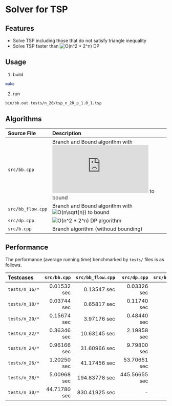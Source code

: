 # Solver for TSP

## Features

- Solve TSP including those that do not satisfy triangle inequality
- Solve TSP faster than ![O(n^2 * 2^n)](https://latex.codecogs.com/gif.latex?O(n^22^n)) DP

## Usage

1. build

```bash
make
```

2. run

```bash
bin/bb.out tests/n_20/tsp_n_20_p_1.0_1.tsp
```

## Algorithms

| Source File | Description |
|:-----|:-----|
| `src/bb.cpp` | Branch and Bound algorithm with ![O(n)](https://latex.codecogs.com/gif.latex?O(n)) to bound |
| `src/bb_flow.cpp` | Branch and Bound algorithm with ![O(n\sqrt{n})](https://latex.codecogs.com/gif.latex?O(n\sqrt{n})) to bound |
| `src/dp.cpp` | ![O(n^2 * 2^n)](https://latex.codecogs.com/gif.latex?O(n^22^n)) DP algorithm |
| `src/b.cpp` | Branch algorithm (withoud bounding) |


## Performance

The performance (average running time) benchmarked by `tests/` files is as follows.

| Testcases | `src/bb.cpp` | `src/bb_flow.cpp` | `src/dp.cpp` | `src/b.cpp` |
|:-----------|------------:|------------:|------------:|------------:|
| `tests/n_16/*` | 0.01532 sec | 0.13547 sec | 0.03326 sec | - |
| `tests/n_18/*` | 0.03744 sec | 0.65817 sec | 0.11740 sec | - |
| `tests/n_20/*` | 0.15674 sec | 3.97176 sec | 0.48440 sec | - |
| `tests/n_22/*` | 0.36346 sec | 10.63145 sec | 2.19858 sec | - |
| `tests/n_24/*` | 0.96166 sec | 31.60966 sec | 9.79800 sec | - |
| `tests/n_26/*` | 1.20250 sec | 41.17456 sec | 53.70651 sec | - |
| `tests/n_28/*` | 5.00968 sec | 194.83778 sec | 445.56655 sec | - |
| `tests/n_30/*` | 44.71780 sec | 830.41925 sec | - | - |

